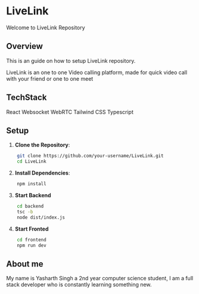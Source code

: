 # LiveLink

Welcome to LiveLink Repository

## Overview

This is an guide on how to setup LiveLink repository.

LiveLink is an one to one Video calling platform, made for quick video call with your friend or one to one meet

## TechStack

React
Websocket
WebRTC
Tailwind CSS
Typescript

## Setup

1. **Clone the Repository**: 

```bash
    git clone https://github.com/your-username/LiveLink.git
    cd LiveLink
```

2. **Install Dependencies**:

```bash
    npm install
```

3. **Start Backend**

```bash
    cd backend
    tsc -b
    node dist/index.js
```

4. **Start Fronted**

```bash
    cd frontend
    npm run dev
```

## About me

My name is Yasharth Singh a 2nd year computer science student, I am a full stack developer who is constantly learning something new.

